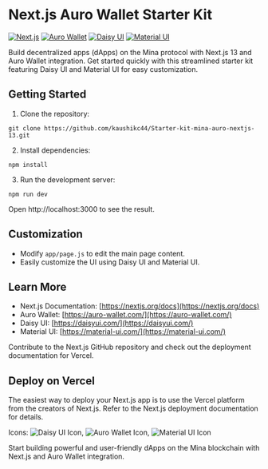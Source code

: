 # Next.js Auro Wallet Starter Kit

[![Next.js](https://img.shields.io/badge/Next.js-13-blueviolet)](https://nextjs.org/)
[![Auro Wallet](https://img.shields.io/badge/Auro%20Wallet-Mina%20Protocol-9cf)](https://auro-wallet.com/)
[![Daisy UI](https://img.shields.io/badge/Daisy%20UI-Ready-orange)](https://daisyui.com/)
[![Material UI](https://img.shields.io/badge/Material%20UI-Theming-blue)](https://material-ui.com/)

Build decentralized apps (dApps) on the Mina protocol with Next.js 13 and Auro Wallet integration. Get started quickly with this streamlined starter kit featuring Daisy UI and Material UI for easy customization.

## Getting Started

1. Clone the repository:

```
git clone https://github.com/kaushikc44/Starter-kit-mina-auro-nextjs-13.git
```

2. Install dependencies:

```
npm install
```

3. Run the development server:

```
npm run dev
```

Open http://localhost:3000 to see the result.

## Customization

- Modify `app/page.js` to edit the main page content.
- Easily customize the UI using Daisy UI and Material UI.

## Learn More

- Next.js Documentation: [https://nextjs.org/docs](https://nextjs.org/docs)
- Auro Wallet: [https://auro-wallet.com/](https://auro-wallet.com/)
- Daisy UI: [https://daisyui.com/](https://daisyui.com/)
- Material UI: [https://material-ui.com/](https://material-ui.com/)

Contribute to the Next.js GitHub repository and check out the deployment documentation for Vercel.

## Deploy on Vercel

The easiest way to deploy your Next.js app is to use the Vercel platform from the creators of Next.js. Refer to the Next.js deployment documentation for details.

Icons: ![Daisy UI Icon](daisy-ui-icon.png), ![Auro Wallet Icon](auro-wallet-icon.png), ![Material UI Icon](material-ui-icon.png)

Start building powerful and user-friendly dApps on the Mina blockchain with Next.js and Auro Wallet integration.